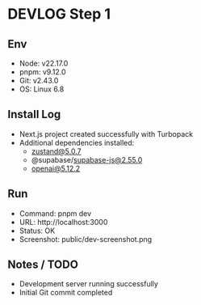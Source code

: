 # DEVLOG Step 1

## Env

- Node: v22.17.0
- pnpm: v9.12.0
- Git: v2.43.0
- OS: Linux 6.8

## Install Log

- Next.js project created successfully with Turbopack
- Additional dependencies installed:
  - zustand@5.0.7
  - @supabase/supabase-js@2.55.0
  - openai@5.12.2

## Run

- Command: pnpm dev
- URL: http://localhost:3000
- Status: OK
- Screenshot: public/dev-screenshot.png

## Notes / TODO

- Development server running successfully
- Initial Git commit completed
